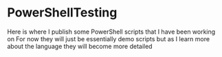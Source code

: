 # PowerShellTesting
Here is where I publish some PowerShell scripts that I have been working on
For now they will just be essentially demo scripts but as I learn more about the language they will become more detailed

